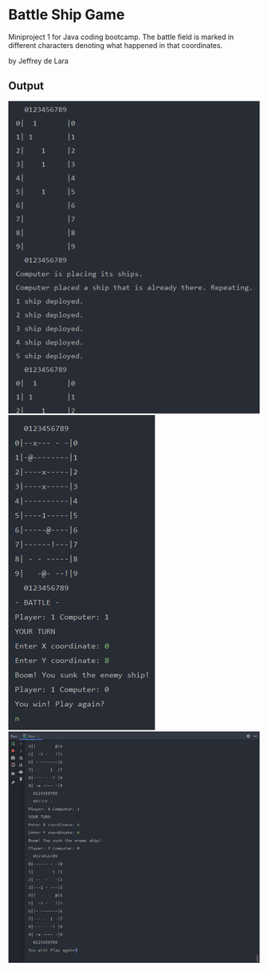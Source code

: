 # Battle Ship Game
Miniproject 1 for Java coding bootcamp. 
The battle field is marked in different characters denoting what happened in that coordinates.

by Jeffrey de Lara

## Output
![alt text](screen2.PNG)
![alt text](screen.PNG)
![alt text](screen3.PNG)
